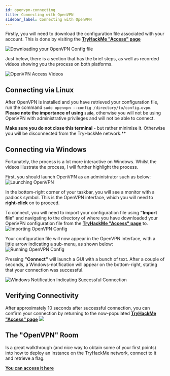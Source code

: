 ```yaml
---
id: openvpn-connecting
title: Connecting with OpenVPN
sidebar_label: Connecting with OpenVPN
---
```


Firstly, you will need to download the configuration file associated with your account. This is done by visiting the **[TryHackMe "Access" page](https://tryhackme.com/access)**

![Downloading your OpenVPN Config file](https://i.imgur.com/CiEtbrn.png)

Just below, there is a section that has the brief steps, as well as recorded videos showing you the process on both platforms.

![OpenVPN Access Videos](https://i.imgur.com/nt7Uaka.png)

## Connecting via Linux
After OpenVPN is installed and you have retrieved your configuration file, run the command `sudo openvpn --config /directory/to/config.ovpn`. **Please note the importance of using `sudo`**, otherwise you will not be using OpenVPN with administrative privileges and will not be able to connect.

**Make sure you do not close this terminal** - but rather minimise it. Otherwise you will be disconnected from the TryHackMe network.**

## Connecting via Windows
Fortunately, the process is a lot more interactive on Windows. Whilst the videos illustrate the process, I will further highlight the process.

First, you should launch OpenVPN as an administrator such as below:
![Launching OpenVPN](https://i.imgur.com/IHUBuJ2.png)

In the bottom-right corner of your taskbar, you will see a monitor with a padlock symbol. This is the OpenVPN interface, which you will need to **right-click** on to proceed.

To connect, you will need to import your configuration file using **"Import file"** and navigating to the directory of where you have downloaded your OpenVPN configuration file from the **[TryHackMe "Access" page](https://tryhackme.com/access)** to.
![Importing OpenVPN Config](https://i.imgur.com/W6XodWN.png)


Your configuration file will now appear in the OpenVPN interface, with a little arrow indicating a sub-menu, as shown below:
![Running OpenVPN Config](https://i.imgur.com/m1oKDpa.png)

Pressing **"Connect"** will launch a GUI with a bunch of text. After a couple of seconds, a Windows-notification will appear on the bottom-right, stating that your connection was successful.

![Windows Notification Indicating Successful Connection](https://i.imgur.com/qgoQ0A6.png)

## Verifying Connectivity

After approximately 10 seconds after successful connection, you can confirm your connection by returning to the now-populated **[TryHackMe "Access" page](https://tryhackme.com/access)**
![](https://i.imgur.com/Anj2hX8.png)


## The "OpenVPN" Room
Is a great walkthrough (and nice way to obtain some of your first points) into how to deploy an instance on the TryHackMe network, connect to it and retrieve a flag.

**[You can access it here](https://tryhackme.com/room/openvpn)**
